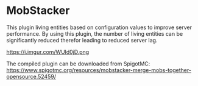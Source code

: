 # MobStacker
This plugin living entities based on configuration values to improve server performance. By using this plugin, the number of living entities can be significantly reduced therefor leading to reduced server lag. 

https://i.imgur.com/WUld0jD.png

The compiled plugin can be downloaded from SpigotMC:
https://www.spigotmc.org/resources/mobstacker-merge-mobs-together-opensource.52459/
